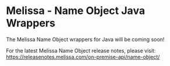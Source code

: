 # Melissa - Name Object Java Wrappers

The Melissa Name Object wrappers for Java will be coming soon!

For the latest Melissa Name Object release notes, please visit: https://releasenotes.melissa.com/on-premise-api/name-object/
